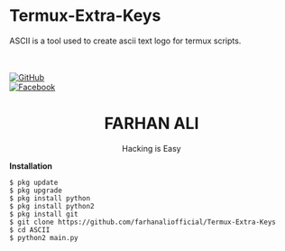 # Termux-Extra-Keys
ASCII is a tool used to create ascii text logo for termux scripts.

</br><br>
[![GitHub](https://img.shields.io/badge/GitHub-Farhan%20Ali-blue)](https://github.com/farhanaliofficial/)<br>
[![Facebook](https://img.shields.io/badge/Facebook-Farhan%20Ali-blue)](https://www.facebook.com/farhanaliofficials)


<h1 align="center">FARHAN ALI</h1>
<p align="center">
      Hacking is Easy
</p>






<b>Installation</b>
```
$ pkg update
$ pkg upgrade
$ pkg install python
$ pkg install python2
$ pkg install git
$ git clone https://github.com/farhanaliofficial/Termux-Extra-Keys
$ cd ASCII
$ python2 main.py
```
